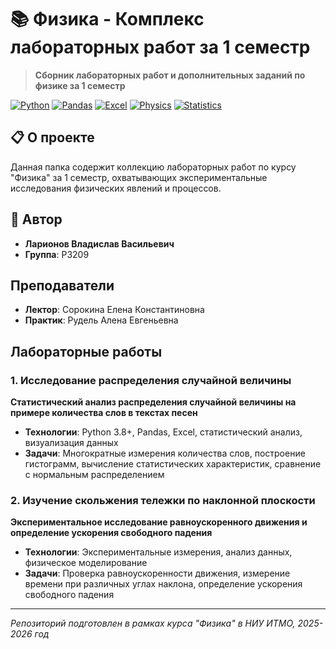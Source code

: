 # 📚 Физика - Комплекс лабораторных работ за 1 семестр

> **Сборник лабораторных работ и дополнительных заданий по физике за 1 семестр**

[![Python](https://img.shields.io/badge/Python-3.8+-blue.svg)](https://www.python.org/)
[![Pandas](https://img.shields.io/badge/Pandas-Data%20Analysis-green.svg)](https://pandas.pydata.org)
[![Excel](https://img.shields.io/badge/Excel-Data%20Processing-yellow.svg)](https://www.microsoft.com/excel)
[![Physics](https://img.shields.io/badge/Physics-Experimental-orange.svg)](https://)
[![Statistics](https://img.shields.io/badge/Statistics-Analysis-purple.svg)](https://)

## 📋 О проекте

Данная папка содержит коллекцию лабораторных работ по курсу "Физика" за 1 семестр, охватывающих экспериментальные исследования физических явлений и процессов.

## 👤 Автор

- **Ларионов Владислав Васильевич**  
- **Группа**: P3209

## Преподаватели

- **Лектор**: Сорокина Елена Константиновна
- **Практик**: Рудель Алена Евгеньевна

## Лабораторные работы

### 1. Исследование распределения случайной величины
**Статистический анализ распределения случайной величины на примере количества слов в текстах песен**

- **Технологии**: Python 3.8+, Pandas, Excel, статистический анализ, визуализация данных
- **Задачи**: Многократные измерения количества слов, построение гистограмм, вычисление статистических характеристик, сравнение с нормальным распределением

### 2. Изучение скольжения тележки по наклонной плоскости
**Экспериментальное исследование равноускоренного движения и определение ускорения свободного падения**

- **Технологии**: Экспериментальные измерения, анализ данных, физическое моделирование
- **Задачи**: Проверка равноускоренности движения, измерение времени при различных углах наклона, определение ускорения свободного падения

---

*Репозиторий подготовлен в рамках курса "Физика" в НИУ ИТМО, 2025-2026 год*